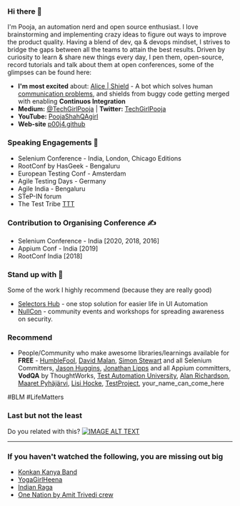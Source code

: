 ### Hi there 👋
I'm Pooja, an automation nerd and open source enthusiast. I love brainstorming and implementing crazy ideas to figure out ways to improve the product quality. Having a blend of dev, qa & devops mindset, I strives to bridge the gaps between all the teams to attain the best results.
Driven by curiosity to learn & share new things every day, I pen them, open-source, record tutorials and talk about them at open conferences, some of the glimpses can be found here:

- **I'm most excited** about: [Alice | Shield](https://github.com/p00j4/alice) - A bot which solves human [communication problems](https://youtu.be/5DtnB2MKMkg?t=163), and shields from buggy code getting merged with enabling **Continuos Integration**
- **Medium:**  [@TechGirlPooja](https://medium.com/@TechGirlPooja) | **Twitter:** [TechGirlPooja](https://www.twitter.com/TechGirlPooja)
- **YouTube:** [PoojaShahQAgirl](https://www.youtube.com/c/PoojaShahQAgirl/playlists)
- **Web-site** [p00j4.github](p00j4.github.io)


### Speaking Engagements 🎤
- Selenium Conference - India, London, Chicago Editions
- RootConf by HasGeek - Bengaluru
- European Testing Conf - Amsterdam
- Agile Testing Days - Germany
- Agile India - Bengaluru
- STeP-IN forum
- The Test Tribe [TTT](https://www.thetesttribe.com/)

### Contribution to Organising Conference ✍️
- Selenium Conference - India [2020, 2018, 2016]
- Appium Conf - India [2019]
- RootConf India [2018]

### Stand up with 🙌
Some of the work I highly recommend (because they are really good)
- [Selectors Hub](https://www.selectorshub.com/) - one stop solution for easier life in UI Automation
- [NullCon](https://null.community/chapters/1-bangalore)  - community events and workshops for spreading awareness on security. 

### Recommend 
- People/Community who make awesome libraries/learnings available for **FREE** - [HumbleFool](https://twitter.com/harsha_s), [David Malan](https://twitter.com/davidjmalan), [Simon Stewart](https://twitter.com/shs96c) and all Selenium Committers, [Jason Huggins](https://twitter.com/hugs), [Jonathan Lipps](https://twitter.com/jlipps) and all Appium committers, **VodQA** by ThoughtWorks, [Test Automation University](https://testautomationu.applitools.com/), [Alan Richardson](https://twitter.com/eviltester), [Maaret Pyhäjärvi](https://twitter.com/maaretp), [Lisi Hocke](https://twitter.com/lisihocke), [TestProject](https://testproject.io/), your_name_can_come_here

#BLM #LifeMatters 

### Last but not the least
Do you related with this?
[![IMAGE ALT TEXT](https://user-images.githubusercontent.com/6470509/89036423-48326100-d35a-11ea-84d0-d2e5526af183.png)](https://youtu.be/5DtnB2MKMkg?t=164 "Automation beyond tests")

-------------

### If you haven't watched the following, you are missing out big
- [Konkan Kanya Band](https://www.youtube.com/channel/UCKqysqREYJzPMlK5GHduySQ)
- [YogaGirlHeena](https://www.youtube.com/c/YogaGirlHeena)
- [Indian Raga](https://www.youtube.com/user/indianragaproject)
- [One Nation by Amit Trivedi crew](https://www.youtube.com/watch?v=PFW6fHmYcdM)
<!--
**p00j4/p00j4** is a ✨ _special_ ✨ repository because its `README.md` (this file) appears on your GitHub profile.

Here are some ideas to get you started:

- 🔭 I’m currently working on ...
- 🌱 I’m currently learning ...
- 👯 I’m looking to collaborate on ...
- 🤔 I’m looking for help with ...
- 💬 Ask me about ...
- 📫 How to reach me: ...
- 😄 Pronouns: ...
- ⚡ Fun fact: ...
-->
